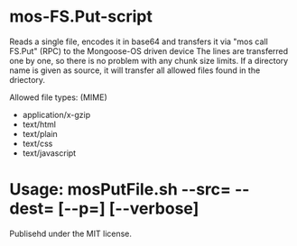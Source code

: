 # mos-FS.Put-script

Reads a single file, encodes it in base64 and transfers it via "mos call FS.Put"
(RPC) to the Mongoose-OS driven device The lines are transferred one by one,
so there is no problem with any chunk size limits. If a directory name is given as
source, it will transfer all allowed files found in the driectory.

Allowed file types: (MIME)
- application/x-gzip
- text/html
- text/plain
- text/css
- text/javascript

# Usage: mosPutFile.sh --src=<name> --dest=<name> [--p=<port>] [--verbose]
  
Publisehd under the MIT license.
